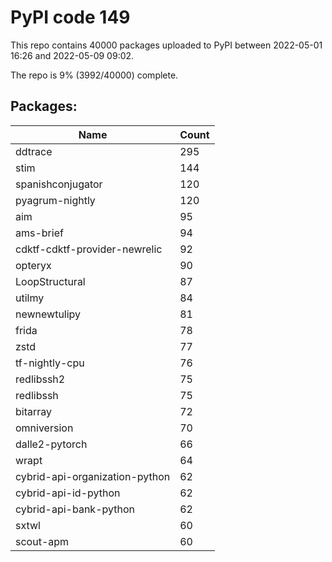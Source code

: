 # PyPI code 149

This repo contains 40000 packages uploaded to PyPI between 
2022-05-01 16:26 and 2022-05-09 09:02.

The repo is 9% (3992/40000) complete.

## Packages:

| Name  | Count |
| ----- | ----- |
| ddtrace | 295 |
| stim | 144 |
| spanishconjugator | 120 |
| pyagrum-nightly | 120 |
| aim | 95 |
| ams-brief | 94 |
| cdktf-cdktf-provider-newrelic | 92 |
| opteryx | 90 |
| LoopStructural | 87 |
| utilmy | 84 |
| newnewtulipy | 81 |
| frida | 78 |
| zstd | 77 |
| tf-nightly-cpu | 76 |
| redlibssh2 | 75 |
| redlibssh | 75 |
| bitarray | 72 |
| omniversion | 70 |
| dalle2-pytorch | 66 |
| wrapt | 64 |
| cybrid-api-organization-python | 62 |
| cybrid-api-id-python | 62 |
| cybrid-api-bank-python | 62 |
| sxtwl | 60 |
| scout-apm | 60 |


